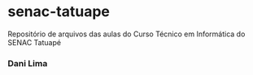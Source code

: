 # senac-tatuape
Repositório de arquivos das aulas do Curso Técnico em Informática do SENAC Tatuapé

###  Dani Lima 
